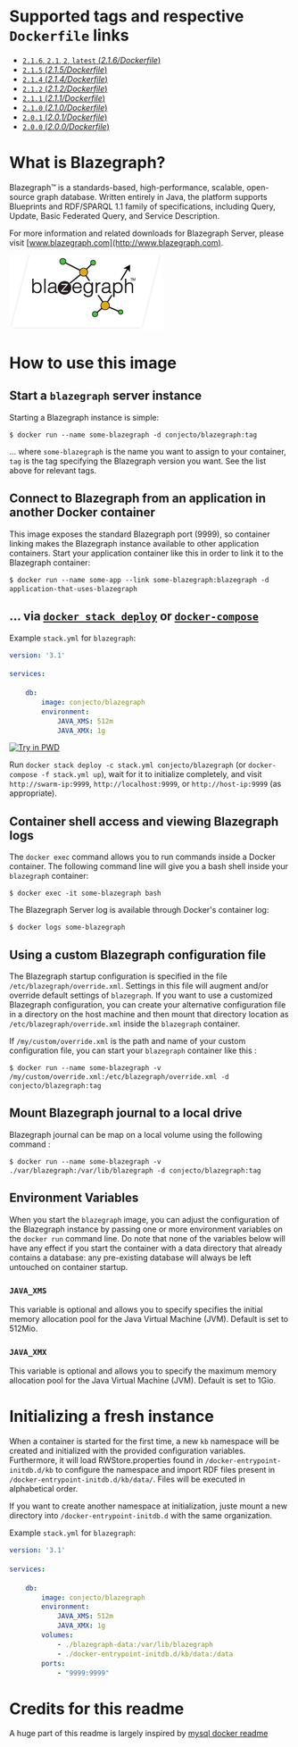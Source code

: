 
# Supported tags and respective `Dockerfile` links

-	[`2.1.6`, `2.1`, `2`, `latest` (*2.1.6/Dockerfile*)](https://github.com/conjecto/docker-blazegraph/blob/master/2.1.6/Dockerfile)
-	[`2.1.5` (*2.1.5/Dockerfile*)](https://github.com/conjecto/docker-blazegraph/blob/master/2.1.5/Dockerfile)
-	[`2.1.4` (*2.1.4/Dockerfile*)](https://github.com/conjecto/docker-blazegraph/blob/master/2.1.4/Dockerfile)
-	[`2.1.2` (*2.1.2/Dockerfile*)](https://github.com/conjecto/docker-blazegraph/blob/master/2.1.2/Dockerfile)
-	[`2.1.1` (*2.1.1/Dockerfile*)](https://github.com/conjecto/docker-blazegraph/blob/master/2.1.1/Dockerfile)
-	[`2.1.0` (*2.1.0/Dockerfile*)](https://github.com/conjecto/docker-blazegraph/blob/master/2.1.0/Dockerfile)
-	[`2.0.1` (*2.0.1/Dockerfile*)](https://github.com/conjecto/docker-blazegraph/blob/master/2.0.1/Dockerfile)
-	[`2.0.0` (*2.0.0/Dockerfile*)](https://github.com/conjecto/docker-blazegraph/blob/master/2.0.0/Dockerfile)

# What is Blazegraph?

Blazegraph™ is a standards-based, high-performance, scalable, open-source graph database. Written entirely in Java, the platform supports Blueprints and RDF/SPARQL 1.1 family of specifications, including Query, Update, Basic Federated Query, and Service Description.

For more information and related downloads for Blazegraph Server, please visit [www.blazegraph.com](http://www.blazegraph.com).

![logo](https://github.com/conjecto/docker-blazegraph/blob/master/docs/logo.png?raw=true)

# How to use this image

## Start a `blazegraph` server instance

Starting a Blazegraph instance is simple:

```console
$ docker run --name some-blazegraph -d conjecto/blazegraph:tag
```

... where `some-blazegraph` is the name you want to assign to your container, `tag` is the tag specifying the Blazegraph version you want. See the list above for relevant tags.

## Connect to Blazegraph from an application in another Docker container

This image exposes the standard Blazegraph port (9999), so container linking makes the Blazegraph instance available to other application containers. Start your application container like this in order to link it to the Blazegraph container:

```console
$ docker run --name some-app --link some-blazegraph:blazegraph -d application-that-uses-blazegraph
```

## ... via [`docker stack deploy`](https://docs.docker.com/engine/reference/commandline/stack_deploy/) or [`docker-compose`](https://github.com/docker/compose)

Example `stack.yml` for `blazegraph`:

```yaml
version: '3.1'

services:

    db:
        image: conjecto/blazegraph
        environment:
            JAVA_XMS: 512m
            JAVA_XMX: 1g

```

[![Try in PWD](https://github.com/play-with-docker/stacks/raw/cff22438cb4195ace27f9b15784bbb497047afa7/assets/images/button.png)](http://play-with-docker.com?stack=https://raw.githubusercontent.com/conjecto/blazegraph/master/stack.yml)

Run `docker stack deploy -c stack.yml conjecto/blazegraph` (or `docker-compose -f stack.yml up`), wait for it to initialize completely, and visit `http://swarm-ip:9999`, `http://localhost:9999`, or `http://host-ip:9999` (as appropriate).

## Container shell access and viewing Blazegraph logs

The `docker exec` command allows you to run commands inside a Docker container. The following command line will give you a bash shell inside your `blazegraph` container:

```console
$ docker exec -it some-blazegraph bash
```

The Blazegraph Server log is available through Docker's container log:

```console
$ docker logs some-blazegraph
```

## Using a custom Blazegraph configuration file

The Blazegraph startup configuration is specified in the file `/etc/blazegraph/override.xml`. Settings in this file will augment and/or override default settings of `blazegraph`. If you want to use a customized Blazegraph configuration, you can create your alternative configuration file in a directory on the host machine and then mount that directory location as `/etc/blazegraph/override.xml` inside the `blazegraph` container.

If `/my/custom/override.xml` is the path and name of your custom configuration file, you can start your `blazegraph` container like this :

```console
$ docker run --name some-blazegraph -v /my/custom/override.xml:/etc/blazegraph/override.xml -d conjecto/blazegraph:tag
```


## Mount Blazegraph journal to a local drive

Blazegraph journal can be map on a local volume using the following command :

```console
$ docker run --name some-blazegraph -v ./var/blazegraph:/var/lib/blazegraph -d conjecto/blazegraph:tag
```


## Environment Variables

When you start the `blazegraph` image, you can adjust the configuration of the Blazegraph instance by passing one or more environment variables on the `docker run` command line. Do note that none of the variables below will have any effect if you start the container with a data directory that already contains a database: any pre-existing database will always be left untouched on container startup.

### `JAVA_XMS`

This variable is optional and allows you to specify specifies the initial memory allocation pool for the Java Virtual Machine (JVM). Default is set to 512Mio.

### `JAVA_XMX`

This variable is optional and allows you to specify the maximum memory allocation pool for the Java Virtual Machine (JVM). Default is set to 1Gio.

# Initializing a fresh instance

When a container is started for the first time, a new `kb` namespace will be created and initialized with the provided configuration variables.
Furthermore, it will load RWStore.properties found in `/docker-entrypoint-initdb.d/kb` to configure the namespace and import RDF files
present in `/docker-entrypoint-initdb.d/kb/data/`. Files will be executed in alphabetical order.

If you want to create another namespace at initialization, juste mount a new directory into `/docker-entrypoint-initdb.d` with the same organization.

Example `stack.yml` for `blazegraph`:

```yaml
version: '3.1'

services:

    db:
        image: conjecto/blazegraph
        environment:
            JAVA_XMS: 512m
            JAVA_XMX: 1g
        volumes:
            - ./blazegraph-data:/var/lib/blazegraph
            - ./docker-entrypoint-initdb.d/kb/data:/data
        ports:
            - "9999:9999"
```

# Credits for this readme

A huge part of this readme is largely inspired by [mysql docker readme](https://hub.docker.com/_/mysql/)
